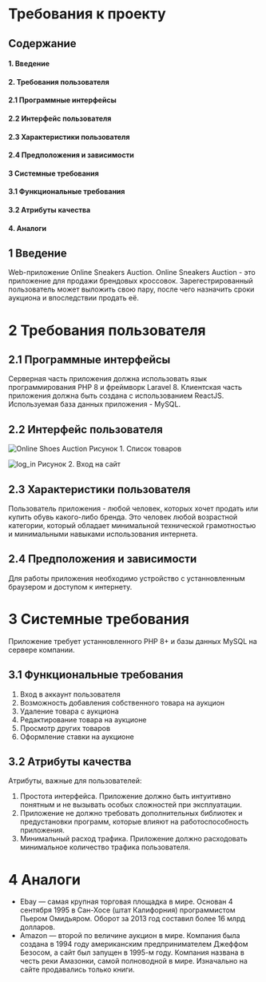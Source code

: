 # Требования к проекту 
## Содержание
#### 1. Введение
#### 2. Требования пользователя
#### 2.1 Программные интерфейсы
#### 2.2 Интерфейс пользователя
#### 2.3 Характеристики пользователя 
#### 2.4 Предположения и зависимости
#### 3 Системные требования
#### 3.1 Функциональные требования
#### 3.2 Атрибуты качества
#### 4. Аналоги

## 1 Введение
Web-приложение Online Sneakers Auction. Online Sneakers Auction - это приложение для продажи брендовых кроссовок.
Зарегестрированный пользователь может выложить свою пару, после чего назначить сроки аукциона и впоследствии продать её.
# 2 Требования пользователя
## 2.1 Программные интерфейсы
Серверная часть приложения должна использовать язык программирования PHP 8 и фреймворк Laravel 8.
Клиентская часть приложения должна быть создана с использованием ReactJS. Используемая база данных приложения - MySQL.
## 2.2 Интерфейс пользователя
![Online Shoes Auction](https://user-images.githubusercontent.com/70900496/197981912-663644c2-b263-48e0-a6fe-a376b7747e06.jpg)
Рисунок 1. Список товаров

![log_in](https://user-images.githubusercontent.com/70900496/199679281-08049fb1-eb50-4ac3-b47d-0046963088f4.png)
Рисунок 2. Вход на сайт
## 2.3 Характеристики пользователя
Пользователь приложения - любой человек, которых хочет продать или купить обувь какого-либо бренда. 
Это человек любой возрастной категории, который обладает минимальной технической грамотностью и минимальными навыками использования интернета.
## 2.4 Предположения и зависимости
Для работы приложения необходимо устройство с устанновленным браузером и доступом к интернету.
# 3 Системные требования
Приложение требует устанновленного PHP 8+ и базы данных MySQL на сервере компании. 
## 3.1 Функциональные требования
1. Вход в аккаунт пользователя
2. Возможность добавления собственного товара на аукцион
3. Удаление товара с аукциона 
4. Редактирование товара на аукционе
5. Просмотр других товаров
6. Оформление ставки на аукционе
## 3.2 Атрибуты качества
Атрибуты, важные для пользователей:
1. Простота интерфейса. Приложение должно быть интуитивно понятным и не вызывать особых сложностей при эксплуатации.
2. Приложение не должно требовать дополнительных библиотек и предустановки программ, которые влияют на работоспособность приложения.
3. Минимальный расход трафика. Приложение должно расходовать минимальное количество трафика пользователя.
# 4 Аналоги
* Ebay — самая крупная торговая площадка в мире. Основан 4 сентября 1995 в Сан-Хосе (штат Калифорния) программистом Пьером Омидьяром. Оборот за 2013 год составил более 16 млрд долларов.
* Amazon — второй по величине аукцион в мире. Компания была создана в 1994 году американским предпринимателем Джеффом Безосом, а сайт был запущен в 1995-м году. Компания названа в честь реки Амазонки, самой полноводной в мире. Изначально на сайте продавались только книги.
